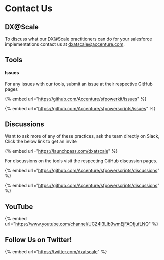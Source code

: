 # Contact Us

## DX@Scale

To discuss what our DX@Scale practitioners can do for your salesforce implementations contact us at [dxatscale@accenture.com](mailto:dxatscale@accenture.com). 

## Tools 

#### Issues

For any issues with our tools, submit an issue at their respective GitHub pages

{% embed url="https://github.com/Accenture/sfpowerkit/issues" %}

{% embed url="https://github.com/Accenture/sfpowerscripts/issues" %}

## Discussions 

Want to ask more of any of these practices, ask the team directly on Slack, Click the below link to get an invite

{% embed url="https://launchpass.com/dxatscale" %}

For discussions on the tools visit the respecting GitHub discussion pages. 

{% embed url="https://github.com/Accenture/sfpowerscripts/discussions" %}

{% embed url="https://github.com/Accenture/sfpowerscripts/discussions" %}

   

## YouTube

{% embed url="https://www.youtube.com/channel/UCZ4I3Llb9wmEjFAOfjufLNQ" %}



## Follow Us on Twitter!

{% embed url="https://twitter.com/dxatscale" %}



